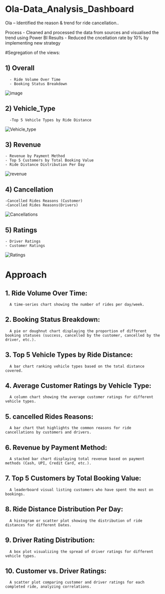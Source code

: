 # Ola-Data_Analysis_Dashboard
Ola – Identified the reason & trend for ride cancellation..

Process - Cleaned and processed the data from sources and visualised the trend using Power BI
Results - Reduced the cncellation rate by 10% by implementing new strategy

#Segregation of the views:

## 1) Overall
      - Ride Volume Over Time
      - Booking Status Breakdown

![image](https://github.com/user-attachments/assets/321596d8-39e3-4b15-a73b-9729ab2c8ca7)


## 2) Vehicle_Type
      -Top 5 Vehicle Types by Ride Distance
![Vehicle_type](https://github.com/user-attachments/assets/d3da6c77-1ce9-4e04-967d-03c4ecc8b466)

## 3) Revenue
    - Revenue by Payment Method
    - Top 5 Customers by Total Booking Value
    - Ride Distance Distribution Per Day

![revenue](https://github.com/user-attachments/assets/adbad0fe-0200-4f2a-af8d-59d50a4496c6)

## 4) Cancellation
    -Cancelled Rides Reasons (Customer)
    -Cancelled Rides Reasons(Drivers)

![Cancellations](https://github.com/user-attachments/assets/75c423fd-80fb-4048-88fe-d2444d3f3439)

## 5) Ratings
    - Driver Ratings
    - Customer Ratings

![Ratings](https://github.com/user-attachments/assets/2271ba97-ee47-4bc8-b396-38a8a30402fb)

# Approach

## 1. Ride Volume Over Time: 
      A time-series chart showing the number of rides per day/week.
## 2. Booking Status Breakdown: 
      A pie or doughnut chart displaying the proportion of different booking statuses (success, cancelled by the customer, cancelled by the driver, etc.).
## 3. Top 5 Vehicle Types by Ride Distance: 
      A bar chart ranking vehicle types based on the total distance covered.
## 4. Average Customer Ratings by Vehicle Type: 
      A column chart showing the average customer ratings for different vehicle types.
## 5. cancelled Rides Reasons: 
      A bar chart that highlights the common reasons for ride cancellations by customers and drivers.
## 6. Revenue by Payment Method: 
      A stacked bar chart displaying total revenue based on payment methods (Cash, UPI, Credit Card, etc.).
## 7. Top 5 Customers by Total Booking Value: 
      A leaderboard visual listing customers who have spent the most on bookings.
## 8. Ride Distance Distribution Per Day: 
      A histogram or scatter plot showing the distribution of ride distances for different Dates.
## 9. Driver Rating Distribution: 
      A box plot visualizing the spread of driver ratings for different vehicle types.
## 10. Customer vs. Driver Ratings:
      A scatter plot comparing customer and driver ratings for each completed ride, analyzing correlations.




